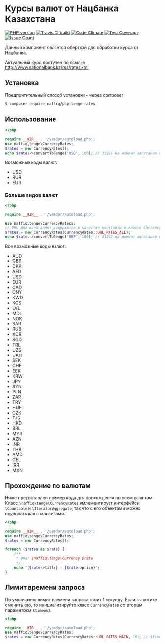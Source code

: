 # Курсы валют от Нацбанка Казахстана
[![PHP version](https://badge.fury.io/ph/naffiq%2Fphp-tenge-rates.svg)](https://badge.fury.io/ph/naffiq%2Fphp-tenge-rates)
[![Travis CI build](https://api.travis-ci.org/naffiq/php-tenge-rates.svg?branch=master "Travis CI build")](https://travis-ci.org/naffiq/php-tenge-rates)
[![Code Climate](https://codeclimate.com/github/naffiq/php-tenge-rates/badges/gpa.svg)](https://codeclimate.com/github/naffiq/php-tenge-rates)
[![Test Coverage](https://codeclimate.com/github/naffiq/php-tenge-rates/badges/coverage.svg)](https://codeclimate.com/github/naffiq/php-tenge-rates/coverage)
[![Issue Count](https://codeclimate.com/github/naffiq/php-tenge-rates/badges/issue_count.svg)](https://codeclimate.com/github/naffiq/php-tenge-rates)

Данный компонент является оберткой для обработки курса от Нацбанка.

Актуальный курс доступен по ссылке http://www.nationalbank.kz/rss/rates.xml

## Установка

Предпочтительный способ установки - через composer

```bash
$ composer require naffiq/php-tenge-rates
```

## Использование

```php
<?php

require __DIR__ . '/vendor/autoload.php';
use naffiq\tenge\CurrencyRates;
$rates = new CurrencyRates();
echo $rates->convertToTenge('USD', 100); // 33214 на момент написания примера
```

Возможные коды валют:
* USD
* RUR
* EUR

### Больше видов валют

```php
<?php

require __DIR__ . '/vendor/autoload.php';

use naffiq\tenge\CurrencyRatecs;
// URL для всех валют содержится в качестве константы в классе CurrencyRates
$rates = new CurrencyRates(CurrencyRates::URL_RATES_ALL);
echo $rates->convertToTenge('GBP', 100); // 41242 на момент написания примера
```

Все возможные коды валют:
* AUD
* GBP
* DKK
* AED
* USD
* EUR
* CAD
* CNY
* KWD
* KGS
* LVL
* MDL
* NOK
* SAR
* RUB
* XDR
* SGD
* TRL
* UZS
* UAH
* SEK
* CHF
* EEK
* KRW
* JPY
* BYN
* PLN
* ZAR
* TRY
* HUF
* CZK
* TJS
* HKD
* BRL
* MYR
* AZN
* INR
* THB
* AMD
* GEL
* IRR
* MXN

## Прохождение по валютам
Ниже предоставлен пример кода для прохождения по всем валютам. 
Класс `\naffiq\tenge\CurrencyRates` имлементирует интерфейсы `\Countable` и `\IteratorAggregate`,
так что с его объектами можно орудовать как с массивами. 

```php
<?php

require __DIR__ . '/vendor/autoload.php';
use naffiq\tenge\CurrencyRates;
$rates = new CurrencyRates();

foreach ($rates as $rate) {
    /**
     * @var \naffiq\tenge\Currency $rate 
     */
    echo "{$rate->title} - {$rate->price}";
}
```

## Лимит времени запроса

По умолчанию лимит времени запроса стоит 1 секунду. Если вы хотите сменить его, то инициализируйте класс `CurrencyRates` со вторым параметром `$timeout`.

```php
<?php

require __DIR__ . '/vendor/autoload.php';
use naffiq\tenge\CurrencyRates;
$rates = new CurrencyRates(CurrencyRates::URL_RATES_MAIN, 10); // $timeout == 10
```

